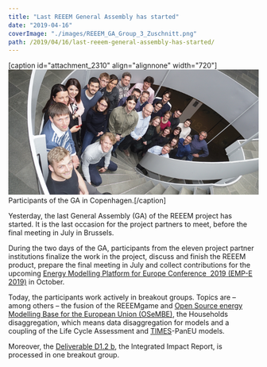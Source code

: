 ```yaml
---
title: "Last REEEM General Assembly has started"
date: "2019-04-16"
coverImage: "./images/REEEM_GA_Group_3_Zuschnitt.png"
path: /2019/04/16/last-reeem-general-assembly-has-started/
---
```


\[caption id="attachment\_2310" align="alignnone" width="720"\]![Participants of the GA in Copenhagen](./images/REEEM_GA_Group_3_Zuschnitt.png) Participants of the GA in Copenhagen.\[/caption\]

Yesterday, the last General Assembly (GA) of the REEEM project has started. It is the last occasion for the project partners to meet, before the final meeting in July in Brussels.

During the two days of the GA, participants from the eleven project partner institutions finalize the work in the project, discuss and finish the REEEM product, prepare the final meeting in July and collect contributions for the upcoming [Energy Modelling Platform for Europe Conference  2019 (EMP-E 2019)](http://www.energymodellingplatform.eu/home-emp-e-2019.html#) in October.

Today, the participants work actively in breakout groups. Topics are – among others – the fusion of the REEEMgame and [Open Source energy Modelling Base for the European Union (OSeMBE)](https://www.reeem.org/index.php/osemosys/), the Households disaggregation, which means data disaggregation for models and a coupling of the Life Cycle Assessment and [TIMES](https://www.reeem.org/index.php/times/)\-PanEU models.

Moreover, the [Deliverable D1.2 b](https://www.reeem.org/index.php/deliverables/), the Integrated Impact Report, is processed in one breakout group.
